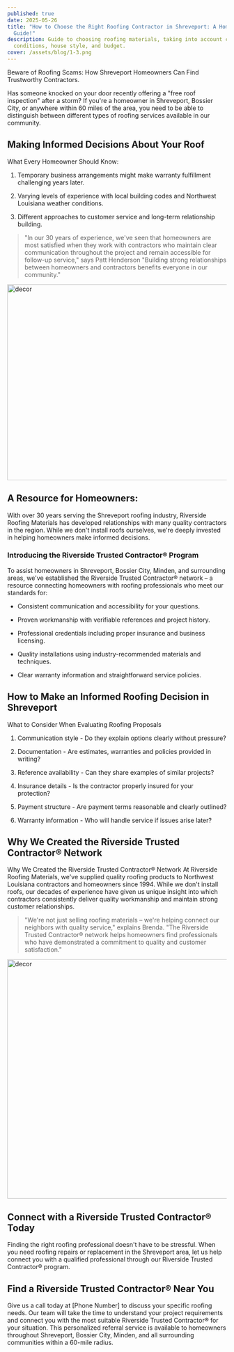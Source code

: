 ```yaml
---
published: true
date: 2025-05-26
title: "How to Choose the Right Roofing Contractor in Shreveport: A Homeowner's
  Guide!"
description: Guide to choosing roofing materials, taking into account climate
  conditions, house style, and budget.
cover: /assets/blog/1-3.png
---
```

Beware of Roofing Scams: How Shreveport Homeowners Can Find Trustworthy Contractors.

Has someone knocked on your door recently offering a "free roof inspection" after a storm? If you're a homeowner in Shreveport, Bossier City, or anywhere within 60 miles of the area, you need to be able to distinguish between different types of roofing services available in our community.

## Making Informed Decisions About Your Roof

What Every Homeowner Should Know:

1.  Temporary business arrangements might make warranty fulfillment challenging years later.
    
2.  Varying levels of experience with local building codes and Northwest Louisiana weather conditions.
    
3.  Different approaches to customer service and long-term relationship building.
    

> "In our 30 years of experience, we've seen that homeowners are most satisfied when they work with contractors who maintain clear communication throughout the project and remain accessible for follow-up service," says Patt Henderson "Building strong relationships between homeowners and contractors benefits everyone in our community."

<img src="http://localhost:4321/_image?href=%2F%40fs%2FC%3A%2FUsers%2Fuser%2FDesktop%2FFreelance%2Friverside%2Fsrc%2Fassets%2Fblog%2Fcontent-image.png%3ForigWidth%3D730%26origHeight%3D450%26origFormat%3Dpng&amp;w=730&amp;h=450&amp;f=webp" alt="decor" class="w-full rounded-xl object-cover" width="730" height="450">

## A Resource for Homeowners:

With over 30 years serving the Shreveport roofing industry, Riverside Roofing Materials has developed relationships with many quality contractors in the region. While we don't install roofs ourselves, we're deeply invested in helping homeowners make informed decisions.

### Introducing the Riverside Trusted Contractor® Program

To assist homeowners in Shreveport, Bossier City, Minden, and surrounding areas, we've established the Riverside Trusted Contractor® network – a resource connecting homeowners with roofing professionals who meet our standards for:

*   Consistent communication and accessibility for your questions.
    
*   Proven workmanship with verifiable references and project history.
    
*   Professional credentials including proper insurance and business licensing.
    
*   Quality installations using industry-recommended materials and techniques.
    
*   Clear warranty information and straightforward service policies.
    

## How to Make an Informed Roofing Decision in Shreveport

What to Consider When Evaluating Roofing Proposals

1.  Communication style - Do they explain options clearly without pressure?
    
2.  Documentation - Are estimates, warranties and policies provided in writing?
    
3.  Reference availability - Can they share examples of similar projects?
    
4.  Insurance details - Is the contractor properly insured for your protection?
    
5.  Payment structure - Are payment terms reasonable and clearly outlined?
    
6.  Warranty information - Who will handle service if issues arise later?
    

## Why We Created the Riverside Trusted Contractor® Network

Why We Created the Riverside Trusted Contractor® Network At Riverside Roofing Materials, we've supplied quality roofing products to Northwest Louisiana contractors and homeowners since 1994. While we don't install roofs, our decades of experience have given us unique insight into which contractors consistently deliver quality workmanship and maintain strong customer relationships.

> "We're not just selling roofing materials – we're helping connect our neighbors with quality service," explains Brenda. "The Riverside Trusted Contractor® network helps homeowners find professionals who have demonstrated a commitment to quality and customer satisfaction."

<img src="http://localhost:4321/_image?href=%2F%40fs%2FC%3A%2FUsers%2Fuser%2FDesktop%2FFreelance%2Friverside%2Fsrc%2Fassets%2Fblog%2Fcontent-image-2.png%3ForigWidth%3D730%26origHeight%3D550%26origFormat%3Dpng&amp;w=730&amp;h=550&amp;f=webp" alt="decor" width="730" height="550">

## Connect with a Riverside Trusted Contractor® Today

Finding the right roofing professional doesn't have to be stressful. When you need roofing repairs or replacement in the Shreveport area, let us help connect you with a qualified professional through our Riverside Trusted Contractor® program.

## Find a Riverside Trusted Contractor® Near You

Give us a call today at \[Phone Number\] to discuss your specific roofing needs. Our team will take the time to understand your project requirements and connect you with the most suitable Riverside Trusted Contractor® for your situation. This personalized referral service is available to homeowners throughout Shreveport, Bossier City, Minden, and all surrounding communities within a 60-mile radius.